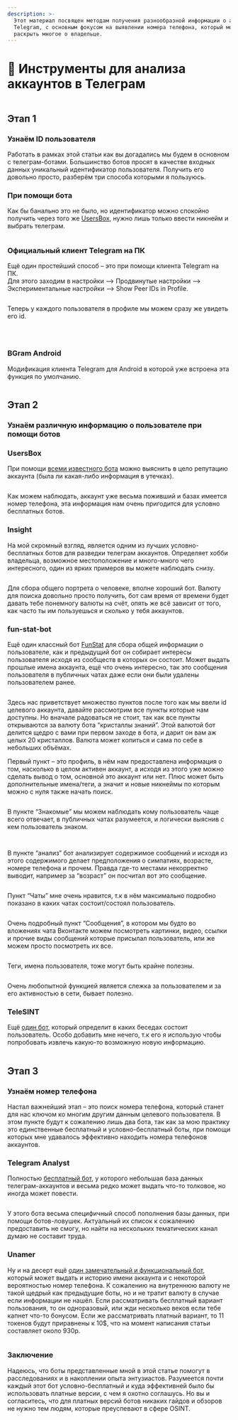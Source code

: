 ```yaml
---
description: >-
  Этот материал посвящен методам получения разнообразной информации о аккаунте в
  Telegram, с основным фокусом на выявлении номера телефона, который может
  раскрыть многое о владельце.
---
```


# 🤳 Инструменты для анализа аккаунтов в Телеграм

<div align="center"><figure><img src="../.gitbook/assets/brave_PXq6PN7EOB.jpg" alt=""><figcaption></figcaption></figure></div>

## **Этап 1**

### Узнаём ID пользователя

Работать в рамках этой статьи как вы догадались мы будем в основном с телеграм-ботами. Большинство ботов просят в качестве входных данных уникальный идентификатор пользователя. Получить его довольно просто, разберём три способа которыми я пользуюсь.

### **При помощи бота**

Как бы банально это не было, но идентификатор можно спокойно получить через того же [UsersBox](../readme/usersbox-moshnyi-tg-bot-probiva.md), нужно лишь только ввести никнейм и выбрать телеграм.

<div align="center"><figure><img src="../.gitbook/assets/image.png" alt=""><figcaption></figcaption></figure></div>

### **Официальный клиент Telegram на ПК**

Ещё один простейший способ – это при помощи клиента Telegram на ПК.\
Для этого заходим в настройки –> Продвинутые настройки –> Экспериментальные настройки –> Show Peer IDs in Profile.

<div align="center"><figure><img src="../.gitbook/assets/image-1.png" alt=""><figcaption></figcaption></figure></div>

Теперь у каждого пользователя в профиле мы можем сразу же увидеть его id.

<div align="center"><figure><img src="../.gitbook/assets/image-2.png" alt=""><figcaption></figcaption></figure></div>

<div align="center"><figure><img src="../.gitbook/assets/image-3.png" alt=""><figcaption></figcaption></figure></div>

<div align="center"><figure><img src="../.gitbook/assets/image-4.png" alt=""><figcaption></figcaption></figure></div>

### **BGram Android**

Модификация клиента Telegram для Android в которой уже встроена эта функция по умолчанию.

<div align="center"><figure><img src="../.gitbook/assets/image-5-485x1024.png" alt=""><figcaption></figcaption></figure></div>

## **Этап 2**

### Узнаём различную информацию о пользователе при помощи ботов

### **UsersBox**

При помощи [всеми известного бота](../readme/usersbox-moshnyi-tg-bot-probiva.md) можно выяснить в цело репутацию аккаунта (была ли какая-либо информация в утечках).

<div align="center"><figure><img src="../.gitbook/assets/6.png" alt=""><figcaption></figcaption></figure></div>

Как можем наблюдать, аккаунт уже весьма поживший и базах имеется номер телефона, эта информация нам очень пригодится для условно бесплатных ботов.

### **Insight**

На мой скромный взгляд, является одним из лучших условно-бесплатных ботов для разведки телеграм аккаунтов. Определяет хобби владельца, возможное местоположение и много-много чего интересного, один из ярких примеров вы можете наблюдать снизу.

<div align="center" data-full-width="false"><figure><img src="../.gitbook/assets/7.png" alt=""><figcaption></figcaption></figure></div>

Для сбора общего портрета о человеке, вполне хороший бот. Валюту для поиска довольно просто получить, бот сам время от времени будет давать тебе понемногу валюты на счёт, опять же всё зависит от того, как часто ты им пользуешься и сколько у тебя аккаунтов.

### **fun-stat-bot**

Ещё один классный бот [FunStat](../readme/funstat-bot-probiv-polzovatelei-v-telegram.md) для сбора общей информации о пользователе, как и предыдущий бот он собирает интересы пользователя исходя из сообществ в которых он состоит. Может выдать прошлые имена аккаунта, ещё что очень интересно, так это сообщения пользователя в публичных чатах даже если они были удалены пользователем ранее.

<div align="center"><figure><img src="../.gitbook/assets/8.png" alt=""><figcaption></figcaption></figure></div>

Здесь нас приветствует множество пунктов после того как мы ввели id целевого аккаунта, давайте рассмотрим все пункты которые нам доступны. Но вначале радоваться не стоит, так как все пункты открываются за валюту бота “кристаллы знаний”. Этой валютой бот делится щедро с вами при первом заходе в бота, и дарит он вам аж целых 20 кристаллов. Валюта может копиться и сама по себе в небольших объёмах.

Первый пункт – это профиль, в нём нам предоставлена информация о том, насколько в целом активен аккаунт, а исходя из этого уже можно сделать вывод о том, основной это аккаунт или нет. Плюс может быть дополнительные имена/теги, а значит и новые никнеймы по которым можно с нуля также начать поиск.

<div align="center"><figure><img src="../.gitbook/assets/9.png" alt=""><figcaption></figcaption></figure></div>

В пункте “Знакомые” мы можем наблюдать кому пользователь чаще всего отвечает, в публичных чатах разумеется, и логически выяснив с кем пользователь знаком.

<div align="center"><figure><img src="../.gitbook/assets/10.png" alt=""><figcaption></figcaption></figure></div>

<div align="center"><figure><img src="../.gitbook/assets/image-9.png" alt=""><figcaption></figcaption></figure></div>

В пункте “анализ” бот анализирует содержимое сообщений и исходя из этого содержимого делает предположения о симпатиях, возрасте, номере телефона и прочем. Правда где-то местами некорректно выводит, например за “возраст” он посчитал вот это сообщение.

<div align="center"><figure><img src="../.gitbook/assets/image-10.png" alt=""><figcaption></figcaption></figure></div>

Пункт “Чаты” мне очень нравится, т.к в нём максимально подробно показано в каких чатах состоит/состоял пользователь.

<div align="center"><figure><img src="../.gitbook/assets/image-11.png" alt=""><figcaption></figcaption></figure></div>

Очень подробный пункт “Сообщения”, в котором мы будто во вложениях чата Вконтакте можем посмотреть картинки, видео, ссылки и прочие виды сообщений которые присылал пользователь, или же можем просто посмотреть их все.

<div align="center"><figure><img src="../.gitbook/assets/image-12.png" alt=""><figcaption></figcaption></figure></div>

Теги, имена пользователя, тоже могут быть крайне полезны.

<div align="center"><figure><img src="../.gitbook/assets/image-13.png" alt=""><figcaption></figcaption></figure></div>

Очень любопытной функцией является слежка за пользователем и за его активностью в сети, бывает полезно.

### **TeleSINT**

Ещё [один бот](https://botiprobiva.top/pages/telesintbot.html), который определит в каких беседах состоит пользователь. Особо добавить мне нечего, т.к его я использую чтобы попробовать извлечь какую-то возможную новую информацию.

<div align="center"><figure><img src="../.gitbook/assets/image-14.png" alt=""><figcaption></figcaption></figure></div>

## **Этап 3**

### Узнаём номер телефона

Настал важнейший этап – это поиск номера телефона, который станет для нас ключом ко многим другим данным целевого пользователя. В этом пункте будут к сожалению лишь два бота, так как за мою практику это единственные бесплатный и условно-бесплатный боты, при помощи которых мне удавалось эффективно находить номера телефонов аккаунтов.

### **Telegram Analyst**

Полностью [бесплатный бот](https://t.me/TgAnalyst_bot), у которого небольшая база данных телеграм-аккаунтов и весьма редко может выдать что-то толковое, но иногда может повести.

<div align="center"><figure><img src="../.gitbook/assets/15.png" alt=""><figcaption></figcaption></figure></div>

У этого бота весьма специфичный способ пополнения базы данных, при помощи ботов-ловушек. Актуальный их список к сожалению предоставить не смогу, но найти на нескольких тематических канал думаю не составит труда.

### **Unamer**

Ну и на десерт ещё [один замечательный и функциональный бот](https://t.me/unamer_bot), который может выдать и историю имени аккаунта и с некоторой вероятностью номер телефона. К сожалению на внутреннюю валюту не такой щедрый как предыдущие боты, но и не тратит валюту в случае если информации не нашёл. Если рассматривать бесплатный вариант пользования, то он одноразовый, или жди несколько веков если тебе капнет что-то бонусом. Если же рассматривать платный вариант, то 11 токенов будут приравнены к 10$, что на момент написания статьи составляет около 930р.

<div align="center"><figure><img src="../.gitbook/assets/16.png" alt=""><figcaption></figcaption></figure></div>

### **Заключение**

Надеюсь, что боты представленные мной в этой статье помогут в расследованиях и в накоплении опыта энтузиастов. Разумеется почти каждый этот бот условно-бесплатный и куда эффективней было бы использовать платные версии, с чем я охотно соглашусь. Но вы и согласитесь, что для платных версий ботов никаких гайдов и обзоров не нужно тем людям, которые преуспевают в сфере OSINT.
